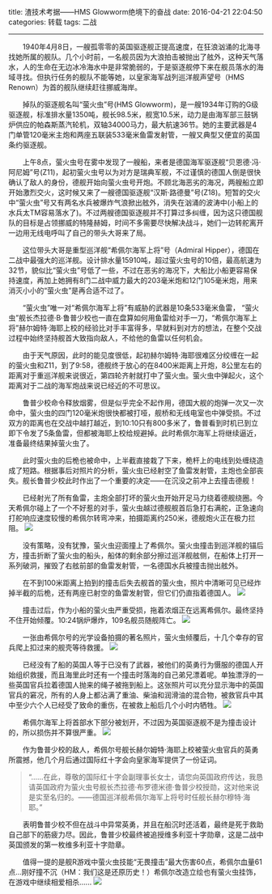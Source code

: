 title: 渣技术考据——HMS Glowworm绝境下的奋战
date: 2016-04-21 22:04:50
categories: 转载
tags: 二战

---

　　1940年4月8日，一艘孤零零的英国驱逐舰正提高速度，在狂浪汹涌的北海寻找她所属的舰队。几个小时前，一名舰员因为大浪拍击被抛出了舷外，这种天气落水，人的生命在无边冰冷海水中是非常脆弱的，于是驱逐舰停下来在舰员落水的海域寻找。但执行任务的舰队不能等她，以皇家海军战列巡洋舰声望号（HMS Renown）为首的舰队继续赶往挪威海岸。

　　掉队的驱逐舰名叫“萤火虫”号(HMS Glowworm)，是一艘1934年订购的G级驱逐舰，标准排水量1350吨，舰长98.5米，舰宽10.5米，动力是由海军部三鼓锅炉供应的帕森斯蒸汽轮机，双轴34000马力，最大航速36节。她的主要武器是4门单管120毫米主炮和两座五联装533毫米鱼雷发射管，一艘又典型又便宜的英国条约驱逐舰。
<!--more -->

　　上午8点，萤火虫号在雾中发现了一艘船，来者是德国海军驱逐舰“贝恩德·冯·阿尼姆”号(Z11)，起初萤火虫号以为对方是瑞典军舰，不过谨慎的德国人倒是很快确认了敌人的身份，德舰开始向萤火虫号开炮。不顾北海恶劣的海况，两艘船立即开始激烈交火，这时候又来了一艘德国驱逐舰“汉斯·路德曼”号(Z18)。短暂的交火中“萤火虫”号又有两名水兵被爆炸气浪掀出舷外，消失在汹涌的波涛中(小船上的水兵太TM容易落水了)。不过两艘德国驱逐舰并不打算过多纠缠，因为这只德国舰队的目标是占领挪威的特隆赫姆，时间不多需要尽快解决战斗，她们一边转舵离开一边用无线电呼叫了自己的带头大哥来了局。

　　这位带头大哥是重型巡洋舰“希佩尔海军上将”号（Admiral Hipper），德国在二战中最强大的巡洋舰。设计排水量15910吨，超过萤火虫号的10倍，最高航速为32节，貌似比“萤火虫”号低了一些，不过在恶劣的海况下，大船比小船更容易保持速度，再加上她拥有8门二战中威力最大的203毫米炮和12门105毫米炮，用来消灭小小的“萤火虫”是再合适不过了。

　　“萤火虫”唯一对“希佩尔海军上将”有威胁的武器是10条533毫米鱼雷， “萤火虫”舰长杰拉德·B·鲁普少校也一直在盘算如何用鱼雷给对手一刀，“希佩尔海军上将”赫尔姆特·海耶上校的经验比对手丰富得多，早就料到对方的想法，在整个交战过程中始终坚持舰首大致指向敌人，不给他的鱼雷以任何机会。

　　由于天气原因，此时的能见度很低，起初赫尔姆特·海耶很难区分绞缠在一起的萤火虫和Z11，到了9:58，德舰终于放心的在8400米距离上开炮，8公里左右的距离对于重巡洋舰来说很近，第四轮齐射就打中了萤火虫。萤火虫中弹起火，这个距离对于二战的海军炮战来说已经近的不可思议。

　　鲁普少校命令释放烟雾，但是似乎完全不起作用，德国大舰的炮弹一次又一次命中，萤火虫的四门120毫米炮很快都被打哑，舰桥和无线电室也中弹受损。不过双方的距离也在交战中越打越近，到10:10只有800多米了，鲁普看到时机已到立即下令发了5条鱼雷，但都被海耶上校给规避掉。此时希佩尔海军上将继续逼近，准备最终结果掉萤火虫了。

　　此时萤火虫的后桅也被命中，上半截直接栽了下来，桅杆上的电线到处缠绕造成了短路。根据事后对照片的分析，萤火虫已经射空了鱼雷发射管，主炮也全部丧失。舰长鲁普少校此时作出了一个重要的决定——在沉没之前冲上去撞击德舰！

　　已经射光了所有鱼雷，主炮全部打坏的萤火虫开始开足马力绕着德舰绕圈。今天希佩尔碰上了一个不好惹的对手，萤火虫越过德舰舰首后急打右满舵，正急速向打舵响应速度较慢的希佩尔转弯冲来，拍摄距离约250米，德舰炮火正在极力拦阻。
![](http://ixjx.coding.me/blog/pic/glowworm1.jpg)

　　没有策略，没有犹豫，萤火虫迎面撞上了希佩尔。萤火虫撞击到巡洋舰的锚后方，撞击折断了萤火虫的船头，船体的剩余部分擦过巡洋舰舷侧，在船体上打开一系列破洞，摧毁了右舷前部的鱼雷发射管，一名德国水兵被撞击抛出舷外。

　　在不到100米距离上拍到的撞击后失去舰首的萤火虫，照片中清晰可见已经炸掉半截的后桅，还有两座已射空的鱼雷发射管，但它们仍直指着德国人。
![](http://ixjx.coding.me/blog/pic/glowworm2.jpg)

　　撞击过后，作为小船的萤火虫严重受损，拖着浓烟正在远离希佩尔。最终坚持不住开始倾覆。10:24锅炉爆炸，109名舰员随舰阵亡。
![](http://ixjx.coding.me/blog/pic/glowworm3.jpg)

　　一张由希佩尔号的光学设备拍摄的著名照片，萤火虫倾覆后，十几个幸存的官兵爬上扣过来的舰壳等待救援。
![](http://ixjx.coding.me/blog/pic/glowworm4.jpg)

　　已经没有了船的英国人等于已没有了武器，被他们的英勇行为慑服的德国人开始组织救援，而且海里此时还有一个撞击时落海的自己弟兄漂着呢。单独漂浮的一些英国官兵拉着德国人抛来的绳子被拖到船上。这张照片可以充分显示海中的英国官兵的窘况，所有的人身上都沾满了重油、柴油和润滑油的混合物，被救官兵中其中至少六个人已经受了致命的重伤，在被救上船后几个小时内牺牲。
![](http://ixjx.coding.me/blog/pic/glowworm5.jpg)

　　希佩尔海军上将首部水下部分被划开，不过因为英国驱逐舰不是为撞击设计的，所以损伤并不算很严重。
![](http://ixjx.coding.me/blog/pic/glowworm6.jpg)

　　作为鲁普少校的敌人，希佩尔号舰长赫尔姆特·海耶上校被萤火虫官兵的英勇所震撼，他几个月后通过国际红十字会向皇家海军提供了一份证词。
>“……在此，尊敬的国际红十字会副理事长女士，请您向英国政府传达，我恳请英国政府为萤火虫号舰长杰拉德·布罗德米德·鲁普少校授勋，这对他来说是实至名归的。——德国巡洋舰希佩尔海军上将号时任舰长赫尔穆特·海耶。”

　　表明鲁普少校不但在战斗中异常英勇，并且在船沉时还活着，最终是死于救助自己部下的筋疲力尽。因此，鲁普少校最终被追授维多利亚十字勋章，这是二战中英国颁发的第一枚维多利亚十字勋章。

　　值得一提的是舰R游戏中萤火虫技能“无畏撞击”最大伤害60点，希佩尔血量61点...刚好撞不沉（HM：我们这是还原历史！）希佩尔改造立绘也有萤火虫挂饰，在游戏中继续相爱相杀......
![](http://ixjx.coding.me/blog/pic/glowworm7.jpg)